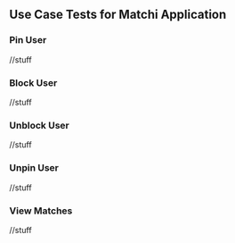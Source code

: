 ## Use Case Tests for Matchi Application

### Pin User
//stuff
### Block User
//stuff
### Unblock User
//stuff
### Unpin User
//stuff
### View Matches
//stuff

